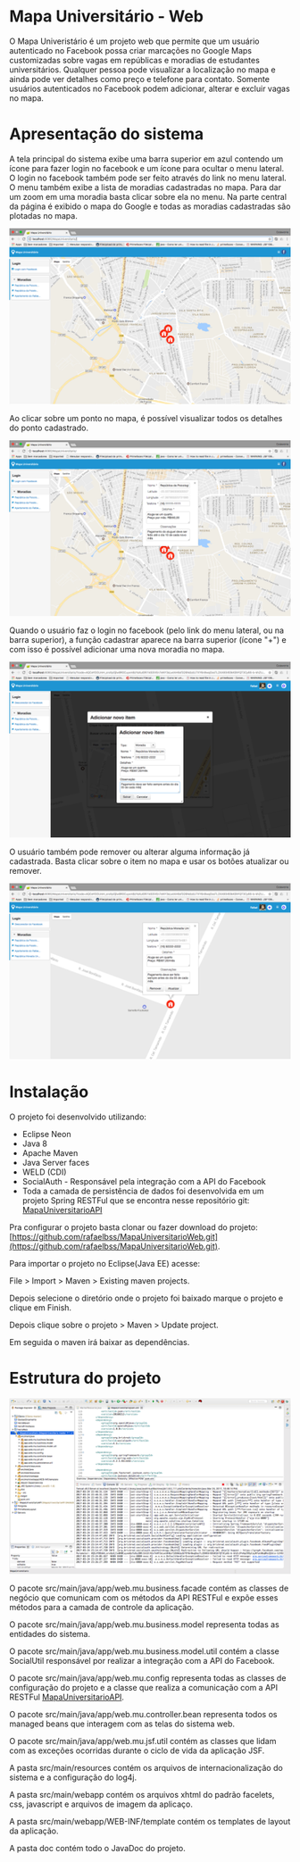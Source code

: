 Mapa Universitário - Web
===================
O Mapa Univeristário é um projeto web que permite que um usuário autenticado no Facebook possa criar marcações no Google Maps customizadas sobre vagas em repúblicas e moradias de estudantes universitários. Qualquer pessoa pode visualizar a localização no mapa e ainda pode ver detalhes como preço e telefone para contato. Somente usuários autenticados no Facebook podem adicionar, alterar e excluir vagas no mapa.

Apresentação do sistema
===================
A tela principal do sistema exibe uma barra superior em azul contendo um ícone para fazer login no facebook e um ícone para ocultar o menu lateral. O login no facebook também pode ser feito através do link no menu lateral. O menu também exibe a lista de moradias cadastradas no mapa. Para dar um zoom em uma moradia basta clicar sobre ela no menu. Na parte central da página é exibido o mapa do Google e todas as moradias cadastradas são plotadas no mapa.

![Mapa Universitário](/src/main/webapp/resources/mu/img/mu01.png)

Ao clicar sobre um ponto no mapa, é possível visualizar todos os detalhes do ponto cadastrado.

![Mapa Universitário](/src/main/webapp/resources/mu/img/mu03.png)

Quando o usuário faz o login no facebook (pelo link do menu lateral, ou na barra superior), a função cadastrar aparece na barra superior (ícone "+") e com isso é possível adicionar uma nova moradia no mapa.

![Mapa Universitário](/src/main/webapp/resources/mu/img/mu09.png)

O usuário também pode remover ou alterar alguma informação já cadastrada. Basta clicar sobre o item no mapa e usar os botões atualizar ou remover.

![Mapa Universitário](/src/main/webapp/resources/mu/img/mu011.png)

Instalação
===================
O projeto foi desenvolvido utilizando:

- Eclipse Neon
- Java 8
- Apache Maven
- Java Server faces
- WELD (CDI)
- SocialAuth - Responsável pela integração com a API do Facebook
- Toda a camada de persistência de dados foi desenvolvida em um projeto Spring RESTFul que se encontra nesse repositório git: [MapaUniversitarioAPI](https://github.com/rafaelbss/MapaUniversitarioAPI)

Pra configurar o projeto basta clonar ou fazer download do projeto: [https://github.com/rafaelbss/MapaUniversitarioWeb.git](https://github.com/rafaelbss/MapaUniversitarioWeb.git).

Para importar o projeto no Eclipse(Java EE) acesse:

File > Import > Maven > Existing maven projects.

Depois selecione o diretório onde o projeto foi baixado marque o projeto e clique em Finish.

Depois clique sobre o projeto > Maven > Update project.

Em seguida o maven irá baixar as dependências.

Estrutura do projeto
===================

![Mapa Universitário](/src/main/webapp/resources/mu/img/mu012.png)

O pacote src/main/java/app/web.mu.business.facade contém as classes de negócio que comunicam com os métodos da API RESTFul e expõe esses métodos para a camada de controle da aplicação.

O pacote src/main/java/app/web.mu.business.model representa todas as entidades do sistema.

O pacote src/main/java/app/web.mu.business.model.util contém a classe SocialUtil responsável por realizar a integração com a API do Facebook.

O pacote src/main/java/app/web.mu.config representa todas as classes de configuração do projeto e a classe que realiza a comunicação com a API RESTFul [MapaUniversitarioAPI](https://github.com/rafaelbss/MapaUniversitarioAPI).

O pacote src/main/java/app/web.mu.controller.bean representa todos os managed beans que interagem com as telas do sistema web.

O pacote src/main/java/app/web.mu.jsf.util contém as classes que lidam com as exceções ocorridas durante o ciclo de vida da aplicação JSF.

A pasta src/main/resources contém os arquivos de internacionalização do sistema e a configuração do log4j.

A pasta src/main/webapp contém os arquivos xhtml do padrão facelets, css, javascript e arquivos de imagem da aplicaço.

A pasta src/main/webapp/WEB-INF/template contém os templates de layout da aplicação.

A pasta doc contém todo o JavaDoc do projeto.
